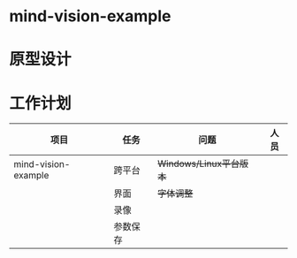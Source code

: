 # mind-vision-example

# 原型设计

# 工作计划

| 项目                | 任务     | 问题                      | 人员 |
| ------------------- | -------- | ------------------------- | ---- |
| mind-vision-example | 跨平台   | ~~Windows/Linux平台版本~~ |      |
|                     | 界面     | ~~字体调整~~              |      |
|                     | 录像     |                           |      |
|                     | 参数保存 |                           |      |

